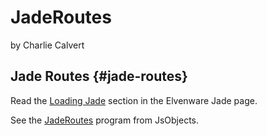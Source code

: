 # JadeRoutes

by Charlie Calvert

## Jade Routes {#jade-routes}

Read the [Loading Jade][loading-jade] section in the Elvenware Jade page.

See the [JadeRoutes][jade-routes] program from JsObjects.

[loading-jade]:http://www.elvenware.com/charlie/development/web/JavaScript/NodeJade.html#loading-jade
[jade-routes]:https://github.com/charliecalvert/JsObjects/tree/master/JavaScript/NodeCode/JadeRoutes

